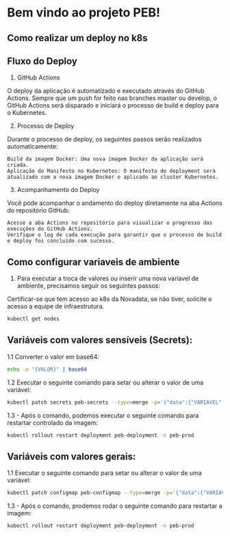# Bem vindo ao projeto PEB!

## Como realizar um deploy no k8s

##  Fluxo do Deploy

1. GitHub Actions

O deploy da aplicação é automatizado e executado através do GitHub Actions. Sempre que um push for feito nas branches master ou develop, o GitHub Actions será disparado e iniciará o processo de build e deploy para o Kubernetes.

2. Processo de Deploy

Durante o processo de deploy, os seguintes passos serão realizados automaticamente:

    Build da imagem Docker: Uma nova imagem Docker da aplicação será criada.
    Aplicação do Manifesto no Kubernetes: O manifesto do deployment será atualizado com a nova imagem Docker e aplicado ao cluster Kubernetes.

3. Acompanhamento do Deploy

Você pode acompanhar o andamento do deploy diretamente na aba Actions do repositório GitHub:

    Acesse a aba Actions no repositório para visualizar o progresso das execuções do GitHub Actions.
    Verifique o log de cada execução para garantir que o processo de build e deploy foi concluído com sucesso.

## Como configurar variaveis de ambiente

1. Para executar a troca de valores ou inserir uma nova variavel de ambiente, precisamos seguir os seguintes passos:

Certificar-se que tem acesso ao k8s da Novadata, se não tiver, solicite o acesso a equipe de infraestrutura.
```bash
kubectl get nodes
```
## Variáveis com valores sensíveis (Secrets):

1.1 Converter o valor em base64:
```bash
echo -n "{VALOR}" | base64
```
1.2 Executar o seguinte comando para setar ou alterar o valor de uma variável:
```bash
kubectl patch secrets peb-secrets --type=merge -p='{"data":{"VARIAVEL":"VALOR_BASE64"}}'
```
1.3 - Após o comando, podemos executar o seguinte comando para restartar controlado da imagem:
```bash
kubectl rollout restart deployment peb-deployment -n peb-prod
```

## Variáveis com valores gerais:

1.1 Executar o seguinte comando para setar ou alterar o valor de uma variável:
```bash
kubectl patch configmap peb-configmap --type=merge -p='{"data":{"VARIAVEL":"VALOR"}}'
```
1.3 - Após o comando, prodemos rodar o seguinte comando para restartar a imagem:
```bash
kubectl rollout restart deployment peb-deployment -n peb-prod
```
